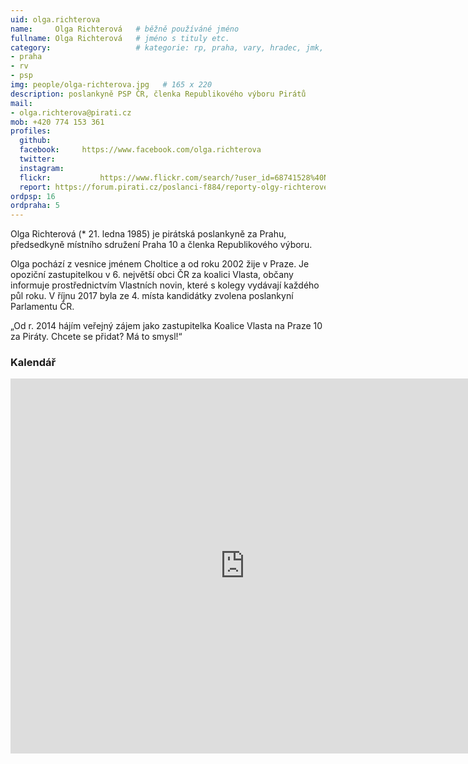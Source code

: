 ```yaml
---
uid: olga.richterova
name:     Olga Richterová  	# běžně používáné jméno
fullname: Olga Richterová  	# jméno s tituly etc.
category:                 	# kategorie: rp, praha, vary, hradec, jmk, senat
- praha
- rv
- psp
img: people/olga-richterova.jpg   # 165 x 220
description: poslankyně PSP ČR, členka Republikového výboru Pirátů             	# kratký popis, max 160 znaků
mail:
- olga.richterova@pirati.cz
mob: +420 774 153 361
profiles:
  github:       
  facebook:     https://www.facebook.com/olga.richterova
  twitter: 	
  instagram:    
  flickr:		    https://www.flickr.com/search/?user_id=68741528%40N03&sort=date-taken-desc&view_all=1&text=olga%20richterov%C3%A1
  report: https://forum.pirati.cz/poslanci-f884/reporty-olgy-richterove-t38991.html
ordpsp: 16
ordpraha: 5
---
```


Olga Richterová (* 21. ledna 1985) je pirátská poslankyně za Prahu, předsedkyně místního sdružení Praha 10 a členka Republikového výboru. 

Olga pochází z vesnice jménem Choltice a od roku 2002 žije v Praze. Je opoziční zastupitelkou v 6. největší obci ČR za koalici Vlasta, občany informuje prostřednictvím Vlastních novin, které s kolegy vydávají každého půl roku. V říjnu 2017 byla ze 4. místa kandidátky zvolena poslankyní Parlamentu ČR.

„Od r. 2014 hájím veřejný zájem jako zastupitelka Koalice Vlasta na Praze 10 za Piráty. Chcete se přidat? Má to smysl!“

### Kalendář
<iframe src="https://calendar.google.com/calendar/embed?src=gn1i05sfapugq65d6l5jcav8b4%40group.calendar.google.com&ctz=Europe/Prague" style="border: 0" width="750" height="600" frameborder="0" scrolling="no"></iframe>
